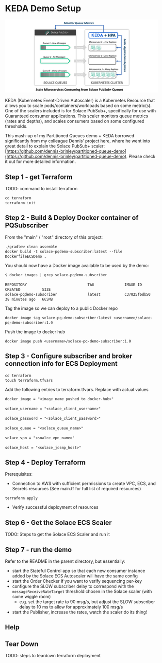 # KEDA Demo Setup

![scaler gfx](https://github.com/SolaceLabs/pq-demo/blob/main/readme/scaler.png)

KEDA (Kubernetes Event-Driven Autoscaler) is a Kubernetes Resource that allows you to scale pods/containers/workloads based on some metric(s).  One of the scalers included is for Solace PubSub+, specifically for use with Guaranteed consumer applications.  This scaler monitors queue metrics (rates and depths), and scales consumers based on some configured thresholds.

This mash-up of my Partitioned Queues demo + KEDA borrowed significantly from my colleague Dennis' project here, where he went into great detail to explain the Solace PubSub+ scaler: [https://github.com/dennis-brinley/partitioned-queue-demo](https://github.com/dennis-brinley/partitioned-queue-demo).  Please check it out for more detailed information.


## Step 1 - get Terraform
TODO: command to install terraform
```
cd terraform
terraform init
```


## Step 2 - Build & Deploy Docker container of PQSubscriber


From the "main" / "root" directory of this project:

```
./gradlew clean assemble
docker build -t solace-pqdemo-subscriber:latest --file DockerfileECSDemo .
```

You should now have a Docker image available to be used by the demo:

```
$ docker images | grep solace-pqdemo-subscriber

REPOSITORY                            TAG              IMAGE ID       CREATED          SIZE
solace-pqdemo-subscriber              latest           c37025f6db50   38 minutes ago   665MB
```

Tag the image so we can deploy to a public Docker repo
```
docker image tag solace-pq-demo-subscriber:latest <username>/solace-pq-demo-subscriber:1.0
```

Push the image to docker hub
```
docker image push <username>/solace-pq-demo-subscriber:1.0
```

## Step 3 - Configure subscriber and broker connection info for ECS Deployment
```
cd terraform
touch terraform.tfvars
```
Add the following entries to terraform.tfvars. Replace with actual values
```
docker_image = "<image_name_pushed_to_docker-hub>"

solace_username = "<solace_client_username>"

solace_password = "<solace_client_password>"

solace_queue = "<solace_queue_name>"

solace_vpn = "<soalce_vpn_name>"

solace_host = "<solace_jcsmp_host>"
```

## Step 4 - Deploy Terraform
Prerequisites:
* Connection to AWS with sufficient permissions to create VPC, ECS, and Secrets resources (See main.tf for full list of required resources)
```
terraform apply
```
* Verify successful deployment of resources

## Step 6 - Get the Solace ECS Scaler
TODO: Steps to get the Solace ECS Scaler and run it


## Step 7 - run the demo

Refer to the README in the parent directory, but essentially:
 - start the Stateful Control app so that each new consumer instance added by the Solace ECS Autoscaler will have the same config
 - start the Order Checker if you want to verify sequencing per-key
 - configure the SLOW subscriber delay to correspond with the `messageReceiveRateTarget` threshold chosen in the Solace scaler (with some wiggle room)
    - e.g. set the target rate to 90 msg/s, but adjust the SLOW subscriber delay to 10 ms to allow for approximately 100 msg/s
 - start the Publisher, increase the rates, watch the scaler do its thing!



## Help




## Tear Down
TODO: steps to teardown terraform deployment
``````

``````



